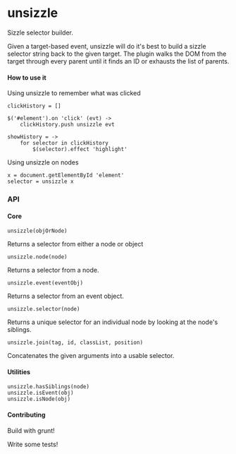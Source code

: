 unsizzle
========

Sizzle selector builder.

Given a target-based event, unsizzle will do it's best to build a sizzle selector string back to the given target. The plugin walks the DOM from the target through every parent until it finds an ID or exhausts the list of parents.

#### How to use it

Using unsizzle to remember what was clicked

    clickHistory = []

    $('#element').on 'click' (evt) ->
        clickHistory.push unsizzle evt

    showHistory = ->
        for selector in clickHistory
            $(selector).effect 'highlight'

Using unsizzle on nodes

    x = document.getElementById 'element'
    selector = unsizzle x

### API

#### Core

    unsizzle(objOrNode)

Returns a selector from either a node or object


    unsizzle.node(node)

Returns a selector from a node.


    unsizzle.event(eventObj)

Returns a selector from an event object.

    unsizzle.selector(node)

Returns a unique selector for an individual node by looking at the node's siblings.


    unsizzle.join(tag, id, classList, position)

Concatenates the given arguments into a usable selector.


#### Utilities

    unsizzle.hasSiblings(node)
    unsizzle.isEvent(obj)
    unsizzle.isNode(obj)


#### Contributing

Build with grunt!

Write some tests!
